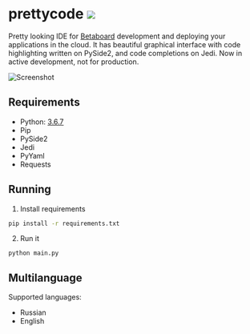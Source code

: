 # prettycode ![](https://travis-ci.org/ketsu8/prettycode.svg?branch=master)
Pretty looking IDE for [Betaboard](https://github.com/betaboard) development and deploying your applications in the cloud. It has beautiful graphical interface with code highlighting written on PySide2, and code completions on Jedi. Now in active development, not for production.

![Screenshot](https://i.imgur.com/igH3Vfv.png)

## Requirements

- Python: [3.6.7](https://www.python.org/downloads/release/python-367/)
- Pip
- PySide2
- Jedi
- PyYaml
- Requests

## Running

1. Install requirements
```sh
pip install -r requirements.txt
```

2. Run it
```
python main.py
```

## Multilanguage

Supported languages:

- Russian
- English
